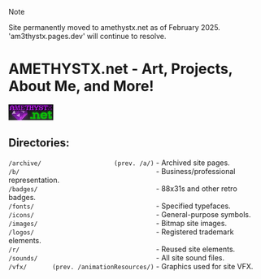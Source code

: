 > [!NOTE]
> Site permanently moved to amethystx.net as of February 2025. <br>'am3thystx.pages.dev' will continue to resolve.

# AMETHYSTX.net - Art, Projects, About Me, and More!

![site button](./badges/88x31.gif)
## Directories:

`/archive/                    (prev. /a/)` - Archived site pages.
<br>
`/b/                                     ` - Business/professional representation.
<br>
`/badges/                                ` - 88x31s and other retro badges.
<br>
`/fonts/                                 ` - Specified typefaces.
<br>
`/icons/                                 ` - General-purpose symbols.
<br>
`/images/                                ` - Bitmap site images.
<br>
`/logos/                                 ` - Registered trademark elements.
<br>
`/r/                                     ` - Reused site elements.
<br>
`/sounds/                                ` - All site sound files.
<br>
`/vfx/       (prev. /animationResources/)` - Graphics used for site VFX.
